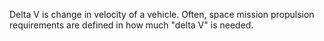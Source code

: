 Delta V is change in velocity of a vehicle. Often, space mission propulsion requirements are defined in how much "delta V" is needed.